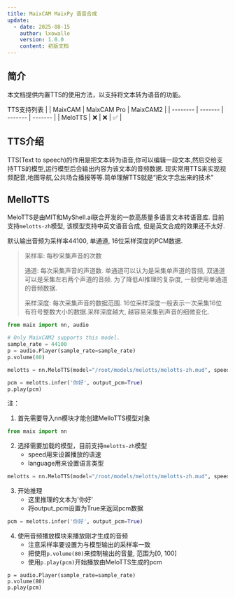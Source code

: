 ```yaml
---
title: MaixCAM MaixPy 语音合成
update:
  - date: 2025-08-15
    author: lxowalle
    version: 1.0.0
    content: 初版文档
---
```


## 简介

本文档提供内置TTS的使用方法，以支持将文本转为语音的功能。

TTS支持列表
|       | MaixCAM | MaixCAM Pro | MaixCAM2 |
| -------- | ------- | ------- | ------- |
| MeloTTS  | ❌ | ❌ | ✅ |

## TTS介绍

TTS(Text to speech)的作用是把文本转为语音,你可以编辑一段文本,然后交给支持TTS的模型,运行模型后会输出内容为该文本的音频数据.
现实常用TTS来实现视频配音,地图导航,公共场合播报等等.简单理解TTS就是“把文字念出来的技术”

## MelloTTS

MeloTTS是由MIT和MyShell.ai联合开发的一款高质量多语言文本转语音库. 目前支持`melotts-zh`模型, 该模型支持中英文语音合成, 但是英文合成的效果还不太好.

默认输出音频为采样率44100, 单通道, 16位采样深度的PCM数据.

> 采样率: 每秒采集声音的次数
>
> 通道: 每次采集声音的声道数. 单通道可以认为是采集单声道的音频, 双通道可以是采集左右两个声道的音频. 为了降低AI推理的复杂度, 一般使用单通道的音频数据.
>
> 采样深度: 每次采集声音的数据范围. 16位采样深度一般表示一次采集16位有符号整数大小的数据.采样深度越大, 越容易采集到声音的细微变化.

```python
from maix import nn, audio

# Only MaixCAM2 supports this model.
sample_rate = 44100
p = audio.Player(sample_rate=sample_rate)
p.volume(80)

melotts = nn.MeloTTS(model="/root/models/melotts/melotts-zh.mud", speed = 0.8, language='zh')

pcm = melotts.infer('你好', output_pcm=True)
p.play(pcm)
```


注：
1. 首先需要导入nn模块才能创建MelloTTS模型对象
```python
from maix import nn
```
2. 选择需要加载的模型，目前支持`melotts-zh`模型
   - speed用来设置播放的语速
   - language用来设置语言类型
```python
melotts = nn.MeloTTS(model="/root/models/melotts/melotts-zh.mud", speed = 0.8, language='zh')
```
3. 开始推理
   - 这里推理的文本为'你好'
   - 将output_pcm设置为True来返回pcm数据
```python
pcm = melotts.infer('你好', output_pcm=True)
```
4. 使用音频播放模块来播放刚才生成的音频
   - 注意采样率要设置为与模型输出的采样率一致
   - 把使用`p.volume(80)`来控制输出的音量, 范围为[0, 100]
   - 使用`p.play(pcm)`开始播放由MeloTTS生成的pcm
```shell
p = audio.Player(sample_rate=sample_rate)
p.volume(80)
p.play(pcm)
```
